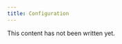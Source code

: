 ```yaml
---
title: Configuration
---
```


<div class="alert alert-warning">
This content has not been written yet.
</div>